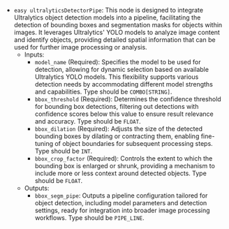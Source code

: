 - `easy ultralyticsDetectorPipe`: This node is designed to integrate Ultralytics object detection models into a pipeline, facilitating the detection of bounding boxes and segmentation masks for objects within images. It leverages Ultralytics' YOLO models to analyze image content and identify objects, providing detailed spatial information that can be used for further image processing or analysis.
    - Inputs:
        - `model_name` (Required): Specifies the model to be used for detection, allowing for dynamic selection based on available Ultralytics YOLO models. This flexibility supports various detection needs by accommodating different model strengths and capabilities. Type should be `COMBO[STRING]`.
        - `bbox_threshold` (Required): Determines the confidence threshold for bounding box detections, filtering out detections with confidence scores below this value to ensure result relevance and accuracy. Type should be `FLOAT`.
        - `bbox_dilation` (Required): Adjusts the size of the detected bounding boxes by dilating or contracting them, enabling fine-tuning of object boundaries for subsequent processing steps. Type should be `INT`.
        - `bbox_crop_factor` (Required): Controls the extent to which the bounding box is enlarged or shrunk, providing a mechanism to include more or less context around detected objects. Type should be `FLOAT`.
    - Outputs:
        - `bbox_segm_pipe`: Outputs a pipeline configuration tailored for object detection, including model parameters and detection settings, ready for integration into broader image processing workflows. Type should be `PIPE_LINE`.
